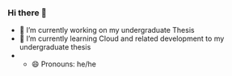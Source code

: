 ### Hi there 👋
- 🔭 I’m currently working on my undergraduate Thesis
- 🌱 I’m currently learning Cloud and related development to my undergraduate thesis
- - 😄 Pronouns: he/he
<!--
**TechRamyeon/TechRamyeon** is a ✨ _special_ ✨ repository because its `README.md` (this file) appears on your GitHub profile.

Here are some ideas to get you started:


- 👯 I’m looking to collaborate on ...
- 🤔 I’m looking for help with ...
- 💬 Ask me about ...
- 📫 How to reach me: ...
- 😄 Pronouns: ...
- ⚡ Fun fact: ...
-->
